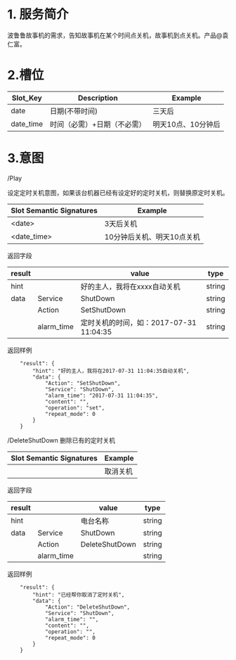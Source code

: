 # 1. 服务简介

波鲁鲁故事机的需求，告知故事机在某个时间点关机，故事机到点关机。产品@袁仁富。

# 2.槽位

| **Slot\_Key** | **Description** | **Example** |
| --- | --- | --- |
| date | 日期\(不带时间\) | 三天后 |
| date\_time | 时间（必需）+日期（不必需） | 明天10点、10分钟后 |

# 3.意图

\/Play

设定定时关机意图，如果该台机器已经有设定好的定时关机，则替换原定时关机。

| **Slot Semantic Signatures** | **Example** |
| --- | --- |
| &lt;date&gt; | 3天后关机 |
| &lt;date\_time&gt; | 10分钟后关机、明天10点关机 |

返回字段

| **result** |  | **value** | **type** |
| --- | --- | --- | --- |
| hint |  | 好的主人，我将在xxxx自动关机 | string |
| data | Service | ShutDown | string |
|  | Action | SetShutDown | string |
|  | alarm\_time | 定时关机的时间，如：2017-07-31 11:04:35 | string |

返回样例

```
    "result": {
        "hint": "好的主人，我将在2017-07-31 11:04:35自动关机",
        "data": {
            "Action": "SetShutDown",
            "Service": "ShutDown",
            "alarm_time": "2017-07-31 11:04:35",
            "content": "",
            "operation": "set",
            "repeat_mode": 0
        }
    }
```

\/DeleteShutDown
删除已有的定时关机

| **Slot Semantic Signatures** | **Example** |
| --- | --- |
|  | 取消关机 |

返回字段

| **result** |  | **value** | **type** |
| --- | --- | --- | --- |
| hint |  | 电台名称 | string |
| data | Service | ShutDown | string |
|  | Action | DeleteShutDown | string |
|  | alarm\_time || string |

返回样例

```
    "result": {
        "hint": "已经帮你取消了定时关机",
        "data": {
            "Action": "DeleteShutDown",
            "Service": "ShutDown",
            "alarm_time": "",
            "content": "",
            "operation": "",
            "repeat_mode": 0
        }
    }
```

